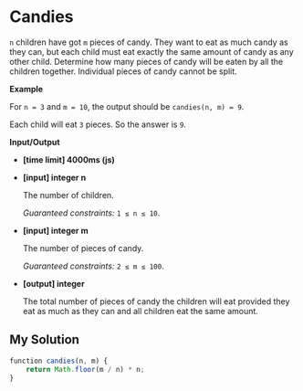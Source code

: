 # Candies
﻿`n` children have got `m` pieces of candy. They want to eat as much candy as they can, but each child must eat exactly the same amount of candy as any other child. Determine how many pieces of candy will be eaten by all the children together. Individual pieces of candy cannot be split.

**Example**

For `n = 3` and `m = 10`, the output should be
`candies(n, m) = 9`.

Each child will eat `3` pieces. So the answer is `9`.

**Input/Output**

*   **[time limit] 4000ms (js)**

*   **[input] integer n**

    The number of children.

    _Guaranteed constraints:_
    `1 ≤ n ≤ 10`.

*   **[input] integer m**

    The number of pieces of candy.

    _Guaranteed constraints:_
    `2 ≤ m ≤ 100`.

*   **[output] integer**

    The total number of pieces of candy the children will eat provided they eat as much as they can and all children eat the same amount.


## My Solution
```javascript
﻿function candies(n, m) {
    return Math.floor(m / n) * n;
}
​
```
